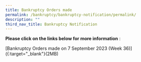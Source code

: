 ```yaml
---
title: Bankruptcy Orders made
permalink: /bankruptcy/bankruptcy-notification/permalink/
description: ""
third_nav_title: Bankruptcy Notification
---
```

**Please click on the links below for more information**&nbsp;:<br>


[Bankruptcy Orders made on 7 September 2023 (Week 36)]([](/files/(150923)bankruptcyordersmadeweek36.pdf/){:target="_blank"}(2MB)<br>